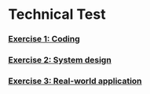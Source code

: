 # Technical Test

### [Exercise 1: Coding](coding/README.md)

### [Exercise 2: System design](system_design/README.md)

### [Exercise 3: Real-world application](real_world_application/README.md)
